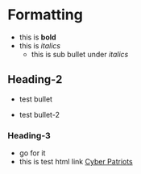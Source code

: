 # Formatting
- this is **bold**
- this is *italics*
  - this is sub bullet under *italics*
## Heading-2
* test bullet
- test bullet-2
### Heading-3
- go for it
- this is test html link [Cyber Patriots](https://www.uscyberpatriot.org)





